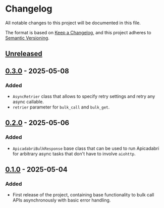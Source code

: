 # Changelog

All notable changes to this project will be documented in this file.

The format is based on [Keep a Changelog](https://keepachangelog.com/en/1.1.0/),
and this project adheres to [Semantic Versioning](https://semver.org/spec/v2.0.0.html).

## [Unreleased]

## [0.3.0] - 2025-05-08

### Added

- `AsyncRetrier` class that allows to specify retry settings and retry any async callable.
- `retrier` parameter for `bulk_call` and `bulk_get`.

## [0.2.0] - 2025-05-06

### Added

- `ApicadabriBulkResponse` base class that can be used to run Apicadabri for arbitrary async tasks that don't have to involve `aiohttp`.

## [0.1.0] - 2025-05-04

### Added

- First release of the project, containing base functionality to bulk call APIs asynchronously with basic error handling.

[Unreleased]: https://github.com/CSchoel/apicadabri/compare/v0.3.0...HEAD
[0.3.0]: https://github.com/CSchoel/apicadabri/compare/v0.2.0...v0.3.0
[0.2.0]: https://github.com/CSchoel/apicadabri/compare/v0.1.0...v0.2.0
[0.1.0]: https://github.com/CSchoel/apicadabri/releases/tag/v0.1.0
